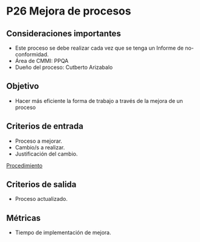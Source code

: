 # P26 Mejora de procesos

## Consideraciones importantes

- Este proceso se debe realizar cada vez que se tenga un Informe de no-conformidad.
- Área de CMMI: PPQA
- Dueño del proceso: Cutberto Arizabalo

## Objetivo

- Hacer más eficiente la forma de trabajo a través de la mejora de un proceso

## Criterios de entrada

- Proceso a mejorar.
- Cambio/s a realizar.
- Justificación del cambio.

[Procedimiento](P26%20Mejora%20de%20procesos%201a25461e941841df846d768975596bc0/Procedimiento%20f5f1b849e59241e2ba75b10afee79c81.csv)

## Criterios de salida

- Proceso actualizado.

## Métricas

- Tiempo de implementación de mejora.